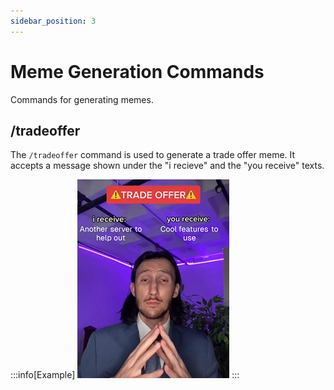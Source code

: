```yaml
---
sidebar_position: 3
---
```


# Meme Generation Commands
Commands for generating memes.

## /tradeoffer
The `/tradeoffer` command is used to generate a trade offer meme. It accepts a message shown under the "i recieve" and the "you receive" texts.

:::info[Example]
![Trade Offer Meme](./img/trade_offer.png)
:::
